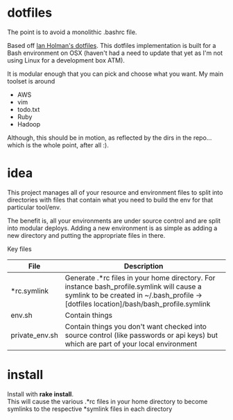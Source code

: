 dotfiles
========
The point is to avoid a monolithic .bashrc file.

Based off [Ian Holman's dotfiles](https://github.com/holman/dotfiles). This dotfiles implementation is built for a Bash environment on OSX (haven't had a need to update that yet as I'm not using Linux for a development box ATM).

It is modular enough that you can pick and choose what you want.  My main toolset is around

* AWS
* vim
* todo.txt
* Ruby
* Hadoop

Although, this should be in motion, as reflected by the dirs in the repo... which is the whole point, after all :).
# idea
This project manages all of your resource and environment files to split into directories with files that contain what you need to build the env for that particular tool/env.

The benefit is, all your environments are under source control and are split into modular deploys.  Adding a new environment is as simple as adding a new directory and putting the appropriate files in there.

Key files

| File | Description|
|---|---|
|\*rc.symlink|Generate .\*rc files in your home directory.  For instance bash_profile.symlink will cause a symlink to be created in ~/.bash_profile -> [dotfiles location]/bash/bash_profile.symlink|
|env.sh|Contain things |
|private_env.sh|Contain things you don't want checked into source control (like passwords or api keys) but which are part of your local environment

# install
Install with __rake install__.  
This will cause the various .*rc files in your home directory to become symlinks to the respective *symlink files in each directory
